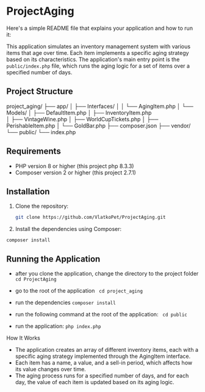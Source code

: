 # ProjectAging

Here's a simple README file that explains your application and how to run it:

This application simulates an inventory management system with various items that age over time. Each item implements a specific aging strategy based on its characteristics. The application's main entry point is the `public/index.php` file, which runs the aging logic for a set of items over a specified number of days.

## Project Structure
project_aging/
├── app/
│   ├── Interfaces/
│   │   └── AgingItem.php
│   └── Models/
│       ├── DefaultItem.php
│       ├── InventoryItem.php  
│       ├── VintageWine.php
│       ├── WorldCupTickets.php
│       ├── PerishableItem.php
│       └── GoldBar.php
├── composer.json
├── vendor/                   
└── public/
    └── index.php


## Requirements

- PHP version 8 or higher (this project php 8.3.3)
- Composer version 2 or higher (this project 2.7.1)

## Installation

1. Clone the repository:

   ```bash
   git clone https://github.com/VlatkoPet/ProjectAging.git
   

2. Install the dependencies using Composer:

``` composer install ```

## Running the Application

- after you clone the application, change the directory to the project folder
``` cd ProjectAging```

- go to the root of the application
``` cd project_aging```

- run the dependencies
``` composer install ```

- run the following command at the root of the application:
``` cd public```

- run the application:
```php index.php```

How It Works

- The application creates an array of different inventory items, each with a specific aging strategy implemented through the AgingItem interface.
- Each item has a name, a value, and a sell-in period, which affects how its value changes over time.
- The aging process runs for a specified number of days, and for each day, the value of each item is updated based on its aging logic.
